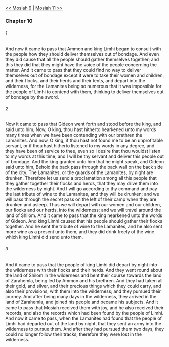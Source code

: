 [<< Mosiah 9](Mosiah%209.md)  |  [Mosiah 11 >>](Mosiah%2011.md)

### Chapter 10
###### 1
And now it came to pass that Ammon and king Limhi began to consult with the people how they should deliver themselves out of bondage. And even they did cause that all the people should gather themselves together; and this they did that they might have the voice of the people concerning the matter. And it came to pass that they could find no way to deliver themselves out of bondage except it were to take their women and children, and their flocks, and their herds and their tents, and depart into the wilderness, for the Lamanites being so numerous that it was impossible for the people of Limhi to contend with them, thinking to deliver themselves out of bondage by the sword.

###### 2
Now it came to pass that Gideon went forth and stood before the king, and said unto him, Now, O king, thou hast hitherto hearkened unto my words many times when we have been contending with our brethren the Lamanites. And now, O king, if thou hast not found me to be an unprofitable servant, or if thou hast hitherto listened to my words in any degree, and they have been of service to thee, even so I desire that thou wouldst listen to my words at this time; and I will be thy servant and deliver this people out of bondage. And the king granted unto him that he might speak, and Gideon said unto him, Behold the back pass through the back wall on the back side of the city. The Lamanites, or the guards of the Lamanites, by night are drunken. Therefore let us send a proclamation among all this people that they gather together their flocks and herds, that they may drive them into the wilderness by night. And I will go according to thy command and pay the last tribute of wine to the Lamanites, and they will be drunken; and we will pass through the secret pass on the left of their camp when they are drunken and asleep. Thus we will depart with our women and our children, our flocks and our herds, into the wilderness; and we will travel around the land of Shilom. And it came to pass that the king hearkened unto the words of Gideon. And king Limhi caused that his people should gather their flocks together. And he sent the tribute of wine to the Lamanites, and he also sent more wine as a present unto them, and they did drink freely of the wine which king Limhi did send unto them.

###### 3
And it came to pass that the people of king Limhi did depart by night into the wilderness with their flocks and their herds. And they went round about the land of Shilom in the wilderness and bent their course towards the land of Zarahemla, being led by Ammon and his brethren. And they had taken all their gold, and silver, and their precious things which they could carry, and also their provisions, with them into the wilderness; and they pursued their journey. And after being many days in the wilderness, they arrived in the land of Zarahemla, and joined his people and became his subjects. And it came to pass that Mosiah received them with joy, and he also received their records, and also the records which had been found by the people of Limhi. And now it came to pass, when the Lamanites had found that the people of Limhi had departed out of the land by night, that they sent an army into the wilderness to pursue them. And after they had pursued them two days, they could no longer follow their tracks; therefore they were lost in the wilderness.